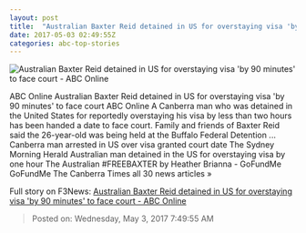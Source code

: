 ```yaml
---
layout: post
title:  "Australian Baxter Reid detained in US for overstaying visa 'by 90 minutes' to face court - ABC Online"
date: 2017-05-03 02:49:55Z
categories: abc-top-stories
---
```


![Australian Baxter Reid detained in US for overstaying visa 'by 90 minutes' to face court - ABC Online](http://www.abc.net.au/news/image/8489504-1x1-700x700.jpg)

ABC Online Australian Baxter Reid detained in US for overstaying visa 'by 90 minutes' to face court ABC Online A Canberra man who was detained in the United States for reportedly overstaying his visa by less than two hours has been handed a date to face court. Family and friends of Baxter Reid said the 26-year-old was being held at the Buffalo Federal Detention ... Canberra man arrested in US over visa granted court date The Sydney Morning Herald Australian man detained in the US for overstaying visa by one hour The Australian #FREEBAXTER by Heather Brianna - GoFundMe GoFundMe The Canberra Times all 30 news articles »


Full story on F3News: [Australian Baxter Reid detained in US for overstaying visa 'by 90 minutes' to face court - ABC Online](http://www.f3nws.com/n/a4heZF)

> Posted on: Wednesday, May 3, 2017 7:49:55 AM
